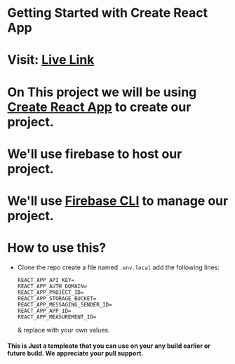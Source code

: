 # Getting Started with Create React App

# Visit: <a href="https://auth-template-firebase.web.app/">Live Link</a>

# On This project we will be using [Create React App](https://facebook.github.io/create-react-app/) to create our project.

# We'll use firebase to host our project.

# We'll use [Firebase CLI](https://firebase.google.com/docs/cli) to manage our project.

# How to use this?

- Clone the repo
  create a file named `.env.local`
  add the following lines:
  ```
  REACT_APP_API_KEY=
  REACT_APP_AUTH_DOMAIN=
  REACT_APP_PROJECT_ID=
  REACT_APP_STORAGE_BUCKET=
  REACT_APP_MESSAGING_SENDER_ID=
  REACT_APP_APP_ID=
  REACT_APP_MEASUREMENT_ID=
  ```
  & replace with your own values.
  
<h4>This is Just a templeate that you can use on your any build earlier or future build.
We appreciate your pull support.</h4>
